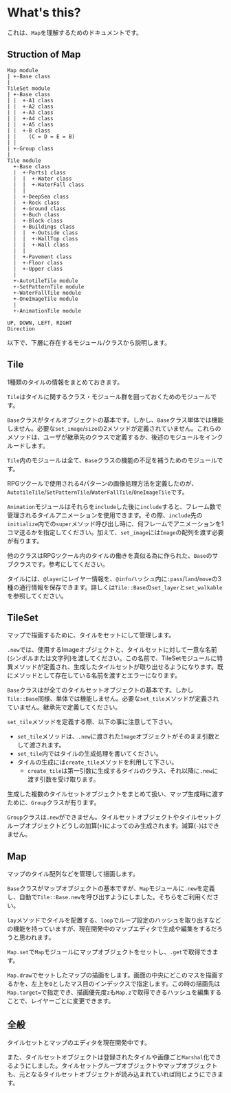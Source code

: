 ﻿What's this?
===

これは、`Map`を理解するためのドキュメントです。

Struction of Map
---

```
Map module
| +-Base class
|
TileSet module
| +-Base class
| |  +-A1 class
| |  +-A2 class
| |  +-A3 class
| |  +-A4 class
| |  +-A5 class
| |  +-B class
| |    (C = D = E = B)
| |
| +-Group class
|
Tile module
  +-Base class
  |  +-Parts1 class
  |  |  +-Water class
  |  |  +-WaterFall class
  |  |
  |  +-DeepSea class
  |  +-Rock class
  |  +-Ground class
  |  +-Buch class
  |  +-Block class
  |  +-Buildings class
  |  |  +-Outside class
  |  |  +-WallTop class
  |  |  +-Wall class
  |  |
  |  +-Pavement class
  |  +-Floor class
  |  +-Upper class
  |
  +-AutotileTile module
  +-SetPatternTile module
  +-WaterFallTile module
  +-OneImageTile module
  |
  +-AnimationTile module

UP, DOWN, LEFT, RIGHT
Direction
```

以下で、下層に存在するモジュール/クラスから説明します。

Tile
---

1種類のタイルの情報をまとめておきます。

`Tile`はタイルに関するクラス・モジュール群を囲っておくためのモジュールです。

`Base`クラスがタイルオブジェクトの基本です。しかし、`Base`クラス単体では機能しません。必要な`set_image`/`size`の2メソッドが定義されていません。これらのメソッドは、ユーザが継承先のクラスで定義するか、後述のモジュールをインクルードします。

`Tile`内のモジュールは全て、`Base`クラスの機能の不足を補うためのモジュールです。

RPGツクールで使用される4パターンの画像処理方法を定義したのが、`AutotileTile`/`SetPatternTile`/`WaterFallTile`/`OneImageTile`です。

`Animation`モジュールはそれらを`include`した後に`include`すると、フレーム数で管理されるタイルアニメーションを使用できます。その際、`include`先の`initialize`内での`super`メソッド呼び出し時に、何フレームでアニメーションを1コマ送るかを指定してください。加えて、`set_image`には`Image`の配列を渡す必要が有ります。

他のクラスはRPGツクール内のタイルの働きを真似る為に作られた、`Base`のサブクラスです。参考にしてください。

タイルには、`@layer`にレイヤー情報を、`@info`ハッシュ内に`:pass`/`land`/`move`の3種の通行情報を保存できます。詳しくは`Tile::Base`の`set_layer`と`set_walkable`を参照してください。

TileSet
---

マップで描画するために、タイルをセットにして管理します。

`.new`では、使用するImageオブジェクトと、タイルセットに対して一意な名前(シンボルまたは文字列)を渡してください。この名前で、TileSetモジュールに特異メソッドが定義され、生成したタイルセットが取り出せるようになります。既にメソッドとして存在している名前を渡すとエラーになります。

`Base`クラスはが全てのタイルセットオブジェクトの基本です。しかし`Tile::Base`同様、単体では機能しません。必要な`set_tile`メソッドが定義されていません。継承先で定義してください。

`set_tile`メソッドを定義する際、以下の事に注意して下さい。

* `set_tile`メソッドは、`.new`に渡された`Image`オブジェクトがそのまま引数として渡されます。
* `set_tile`内ではタイルの生成処理を書いてください。
* タイルの生成には`create_tile`メソッドを利用して下さい。
    * `create_tile`は第一引数に生成するタイルのクラス、それ以降に`.new`に渡す引数を受け取ります。

生成した複数のタイルセットオブジェクトをまとめて扱い、マップ生成時に渡すために、`Group`クラスが有ります。

`Group`クラスは`.new`ができません。タイルセットオブジェクトやタイルセットグループオブジェクトどうしの加算(`+`)によってのみ生成されます。減算(`-`)はできません。

Map
---

マップのタイル配列などを管理して描画します。

`Base`クラスがマップオブジェクトの基本ですが、`Map`モジュールに`.new`を定義し、自動で`Tile::Base.new`を呼び出すようにしました。そちらをご利用ください。

`lay`メソッドでタイルを配置する、`loop`でループ設定のハッシュを取り出すなどの機能を持っていますが、現在開発中のマップエディタで生成や編集をするだろうと思われます。

`Map.set`で`Map`モジュールにマップオブジェクトをセットし、`.get`で取得できます。

`Map.draw`でセットしたマップの描画をします。画面の中央にどこのマスを描画するかを、左上を`0`としたマス目のインデックスで指定します。この時の描画先は`Map.target=`で指定でき、描画優先度`z`も`Map.z`で取得できるハッシュを編集することで、レイヤーごとに変更できます。

全般
---

タイルセットとマップのエディタを現在開発中です。

また、タイルセットオブジェクトは登録されたタイルや画像ごと`Marshal`化できるようにしました。タイルセットグループオブジェクトやマップオブジェクトも、元となるタイルセットオブジェクトが読み込まれていれば同じようにできます。
